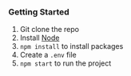 ### Getting Started

1. Git clone the repo
2. Install [Node](https://nodejs.org/en/)
3. `npm install` to install packages
4. Create a `.env` file
5. `npm start` to run the project
